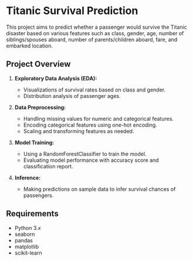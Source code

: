 # Titanic Survival Prediction

This project aims to predict whether a passenger would survive the Titanic disaster based on various features such as class, gender, age, number of siblings/spouses aboard, number of parents/children aboard, fare, and embarked location.

## Project Overview

1. **Exploratory Data Analysis (EDA):**
   - Visualizations of survival rates based on class and gender.
   - Distribution analysis of passenger ages.

2. **Data Preprocessing:**
   - Handling missing values for numeric and categorical features.
   - Encoding categorical features using one-hot encoding.
   - Scaling and transforming features as needed.

3. **Model Training:**
   - Using a RandomForestClassifier to train the model.
   - Evaluating model performance with accuracy score and classification report.

4. **Inference:**
   - Making predictions on sample data to infer survival chances of passengers.

## Requirements

- Python 3.x
- seaborn
- pandas
- matplotlib
- scikit-learn


